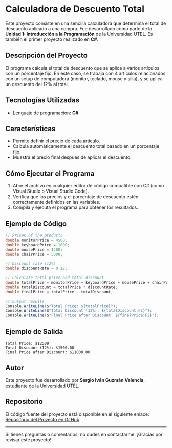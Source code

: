 # Calculadora de Descuento Total

Este proyecto consiste en una sencilla calculadora que determina el total de descuento aplicado a una compra. Fue desarrollado como parte de la **Unidad 1: Introducción a la Programación** de la Universidad UTEL. Es también el primer proyecto realizado en **C#**.

## Descripción del Proyecto
El programa calcula el total de descuento que se aplica a varios artículos con un porcentaje fijo. En este caso, se trabaja con 4 artículos relacionados con un setup de computadora (monitor, teclado, mouse y silla), y se aplica un descuento del 12% al total.

## Tecnologías Utilizadas
- Lenguaje de programación: **C#**

## Características
- Permite definir el precio de cada artículo.
- Calcula automáticamente el descuento total basado en un porcentaje fijo.
- Muestra el precio final después de aplicar el descuento.

## Cómo Ejecutar el Programa
1. Abre el archivo en cualquier editor de código compatible con C# (como Visual Studio o Visual Studio Code).
2. Verifica que los precios y el porcentaje de descuento estén correctamente definidos en las variables.
3. Compila y ejecuta el programa para obtener los resultados.

## Ejemplo de Código
```csharp
// Prices of the products
double monitorPrice = 4500;
double keyboardPrice = 1800;
double mousePrice = 1200;
double chairPrice = 5000;

// Discount rate (12%)
double discountRate = 0.12;

// Calculate total price and total discount
double totalPrice = monitorPrice + keyboardPrice + mousePrice + chairPrice;
double totalDiscount = totalPrice * discountRate;
double finalPrice = totalPrice - totalDiscount;

// Output results
Console.WriteLine($"Total Price: ${totalPrice}");
Console.WriteLine($"Total Discount (12%): ${totalDiscount:F2}");
Console.WriteLine($"Final Price after Discount: ${finalPrice:F2}");
```

## Ejemplo de Salida
```
Total Price: $12500
Total Discount (12%): $1500.00
Final Price after Discount: $11000.00
```

## Autor
Este proyecto fue desarrollado por **Sergio Iván Guzmán Valencia**, estudiante de la Universidad UTEL.

## Repositorio
El código fuente del proyecto está disponible en el siguiente enlace:  
[Repositorio del Proyecto en GitHub](https://github.com/SergioPower/Programacion-estructurada/unidad1)  

---
Si tienes preguntas o comentarios, no dudes en contactarme. ¡Gracias por revisar este proyecto!

